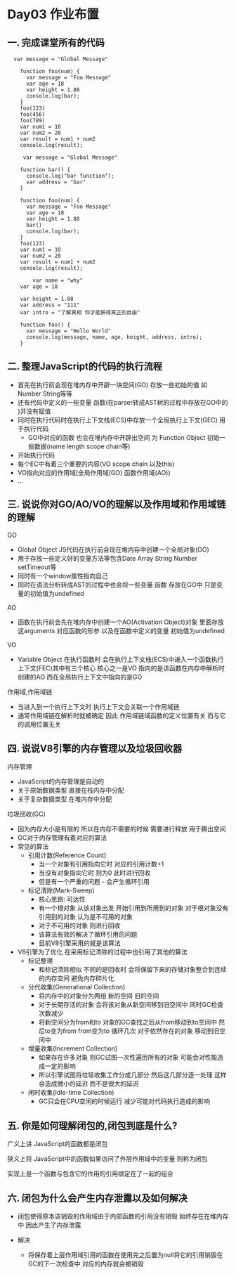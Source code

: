 # Day03 作业布置

## 一. 完成课堂所有的代码



```
  var message = "Global Message"

    function foo(num) {
      var message = "Foo Message"
      var age = 18
      var height = 1.88
      console.log(bar);
    }
    foo(123)
    foo(456)
    foo(789)
    var num1 = 10
    var num2 = 20
    var result = num1 + num2
    console.log(result);
    
     var message = "Global Message"

    function bar() {
      console.log("bar function");
      var address = "bar"
    }

    function foo(num) {
      var message = "Foo Message"
      var age = 18
      var height = 1.88
      bar()
      console.log(bar);
    }
    foo(123)
    var num1 = 10
    var num2 = 20
    var result = num1 + num2
    console.log(result);
    
        var name = "why"
    var age = 18

    var height = 1.88
    var address = "111"
    var intro = "了解真相 你才能获得真正的自由"

    function foo() {
      var message = "Hello World"
      console.log(message, name, age, height, address, intro);
    }
```



## 二. 整理JavaScript的代码的执行流程

- 首先在执行前会现在堆内存中开辟一块空间(GO) 存放一些初始的值 如Number String等等
- 还有代码中定义的一些变量 函数(在parser转成AST树的过程中存放在GO中的 )并没有赋值
- 同时在执行代码时在执行上下文栈(ECS)中存放一个全局执行上下文(GEC) 用于执行代码
  - GO中对应的函数 也会在堆内存中开辟出空间 为 Function Object 初始一些数据(name length scope chain等)
- 开始执行代码
- 每个EC中有着三个重要的内容(VO scope chain 以及this)
- VO指向对应的作用域(全局作用域(GO) 函数作用域(AO))
- ...

## 三. 说说你对GO/AO/VO的理解以及作用域和作用域链的理解

GO

- Global Object JS代码在执行前会现在堆内存中创建一个全局对象(GO)
- 用于存放一些定义好的变量方法等包含Date Array String Number setTimeout等
- 同时有一个window属性指向自己
- 同时在语法分析转成AST的过程中也会将一些变量 函数 存放在GO中 只是变量的初始值为undefined

AO 

- 函数在执行前会先在堆内存中创建一个AO(Activation Object)对象 里面存放这arguments 对应函数的形参 以及在函数中定义的变量 初始值为undefined

VO

- Variable Object  在执行函数时 会在执行上下文栈(ECS)中进入一个函数执行上下文(FEC)其中有三个核心 核心之一是VO 指向的是该函数在内存中解析时创建的AO 而在全局执行上下文中指向的是GO

作用域,作用域链

- 当进入到一个执行上下文时 执行上下文会关联一个作用域链
- 通常作用域链在解析时就被确定 因此 作用域链域函数的定义位置有关 而与它的调用位置无关



## 四. 说说V8引擎的内存管理以及垃圾回收器

内存管理

- JavaScript的内存管理是自动的
- 关于原始数据类型 直接在栈内存中分配
- 关于复杂数据类型 在堆内存中分配

垃圾回收(GC)

- 因为内存大小是有限的 所以在内存不需要的时候 需要进行释放 用于腾出空间
- GC对于内存管理有着对应的算法
- 常见的算法
  - 引用计数(Reference Count) 
    - 当一个对象有引用指向它时 对应的引用计数+1 
    - 当没有对象指向它时 则为0 此时进行回收
    - 但是有一个严重的问题 - 会产生循环引用
  - 标记清除(Mark-Sweep)
    - 核心思路: 可达性
    - 有一个根对象 从该对象出发 开始引用到所用到的对象 对于根对象没有引用到的对象 认为是不可用的对象
    - 对于不可用的对象 则进行回收
    - 该算法有效的解决了循环引用的问题
    - 目前V8引擎采用的就是该算法
- V8引擎为了优化 在采用标记清除的过程中也引用了其他的算法
  - 标记整理
    - 和标记清除相似 不同的是回收时 会将保留下来的存储对象整合到连续的内存空间 避免内存碎片化
  - 分代收集(Generational Collection)
    - 将内存中的对象分为两组 新的空间 旧的空间
    - 对于长期存活的对象 会将该对象从新空间移到旧空间中 同时GC检查次数减少
    - 将新空间分为from和to 对象的GC查找之后从from移动到to空间中 然后to变为from from变为to 循环几次 对于依然存在的对象 移动到旧空间中
  - 增量收集(Increment Collection)
    - 如果存在许多对象 则GC试图一次性遍历所有的对象 可能会对性能造成一定的影响 
    - 所以引擎试图将垃圾收集工作分成几部分 然后这几部分逐一处理 这样会造成微小的延迟 而不是很大的延迟
  - 闲时收集(IdIe-time Collection)
    - GC只会在CPU空闲的时候运行 减少可能对代码执行造成的影响

## 五. 你是如何理解闭包的,闭包到底是什么?

广义上讲 JavaScript的函数都是闭包

狭义上将 JavaScript中的函数如果访问了外层作用域中的变量 则称为闭包

实现上是一个函数与包含它的作用的引用绑定在了一起的组合



## 六. 闭包为什么会产生内存泄露以及如何解决

- 闭包使得原本该销毁的作用域由于内部函数的引用没有销毁 始终存在在堆内存中 因此产生了内存泄露

- 解决
  - 将保存着上层作用域引用的函数在使用完之后置为null将它的引用销毁在GC的下一次检查中 对应的内存就会被销毁

















